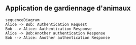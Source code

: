 ## Application de gardiennage d'animaux 

```mermaid
sequenceDiagram
Alice -> Bob: Authentication Request
Bob --> Alice: Authentication Response
Alice -> Bob:Another authentication Response
Bob --> Alice: Another authentication Response
```
